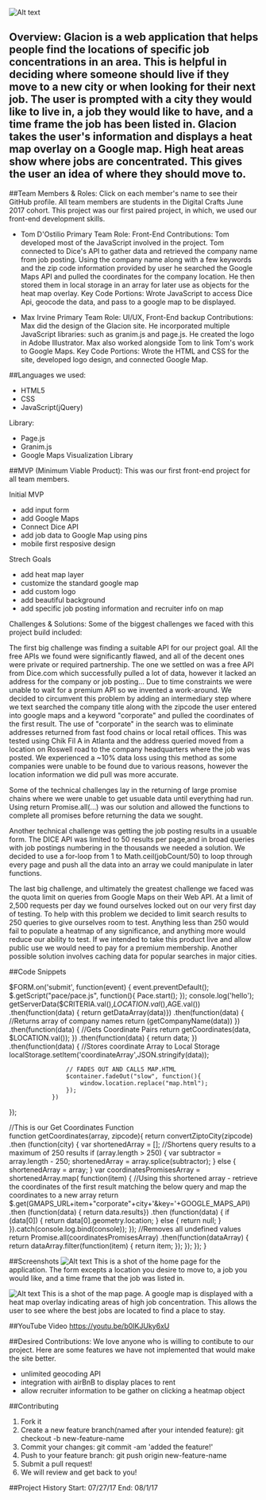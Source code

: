![Alt text](images/glacion-logo-red-new.png?raw=true)

## Overview: Glacion is a web application that helps people find the locations of specific job concentrations in an area. This is helpful in deciding where someone should live if they move to a new city or when looking for their next job. The user is prompted with a city they would like to live in, a job they would like to have, and a time frame the job has been listed in. Glacion takes the user's information and displays a heat map overlay on a Google map. High heat areas show where jobs are concentrated. This gives the user an idea of where they should move to. 

##Team Members & Roles: Click on each member's name to see their GitHub profile. All team members are students in the Digital Crafts June 2017 cohort. This project was our first paired project, in which, we used our front-end development skills. 

  - Tom D'Ostilio
  Primary Team Role: Front-End
  Contributions: Tom developed most of the JavaScript involved in the project. Tom connected to Dice's API to gather data and retrieved the company name from job posting. Using the company name along with a few keywords and the zip code information provided by user he searched the Google Maps API and pulled the coordinates for the company location. He then stored them in local storage in an array for later use as objects for the heat map overlay.
  Key Code Portions: Wrote JavaScript to access Dice Api, geocode the data, and pass to a google map to be displayed. 
  
  - Max Irvine
  Primary Team Role: UI/UX, Front-End backup
  Contributions: Max did the design of the Glacion site. He incorporated multiple JavaScript libraries: such as granim.js and page.js. He created the logo in Adobe Illustrator. Max also worked alongside Tom to link Tom's work to Google Maps. 
  Key Code Portions: Wrote the HTML and CSS for the site, developed logo design, and connected Google Map. 
  
##Languages we used: 
  - HTML5
  - CSS
  - JavaScript(jQuery)
  
  Library:
  - Page.js
  - Granim.js
  - Google Maps Visualization Library
  
##MVP (Minimum Viable Product): This was our first front-end project for all team members. 

Initial MVP
  - add input form
  - add Google Maps
  - Connect Dice API
  - add job data to Google Map using pins
  - mobile first resposive design
  
Strech Goals
  - add heat map layer
  - customize the standard google map 
  - add custom logo
  - add beautiful background
  - add specific job posting information and recruiter info on map
  
Challenges & Solutions:
Some of the biggest challenges we faced with this project build included: 

  The first big challenge was finding a suitable API for our project goal. All the free APIs we found were significantly flawed, and all of the decent ones were private or required partnership. The one we settled on was a free API from Dice.com which successfully pulled a lot of data, however it lacked an address for the company or job posting... Due to time constraints we were unable to wait for a premium API so we invented a work-around. We decided to circumvent this problem by adding an intermediary step where we text searched the company title along with the zipcode the user entered into google maps and a keyword "corporate" and pulled the coordinates of the first result. The use of "corporate" in the search was to eliminate addresses returned from fast food chains or local retail offices. This was tested using Chik Fil A in Atlanta and the address queried moved from a location on Roswell road to the company headquarters where the job was posted. We experienced a ~10% data loss using this method as some companies were unable to be found due to various reasons, however the location information we did pull was more accurate. 

  Some of the technical challenges lay in the returning of large promise chains where we were unable to get usuable data until everything had run. Using return Promise.all(...) was our solution and allowed the functions to complete all promises before returning the data we sought. 

  Another technical challenge was getting the job posting results in a usuable form. The DICE API was limited to 50 results per page,and in broad queries with job postings numbering in the thousands we needed a solution. We decided to use a for-loop from 1 to Math.ceil(jobCount/50) to loop through every page and push all the data into an array we could manipulate in later functions.

  The last big challenge, and ultimately the greatest challenge we faced was the quota limit on queries from Google Maps on their Web API. At a limit of 2,500 requests per day we found ourselves locked out on our very first day of testing. To help with this problem we decided to limit search results to 250 queries to give ourselves room to test. Anything less than 250 would fail to populate a heatmap of any significance, and anything more would reduce our ability to test. If we intended to take this product live and allow public use we would need to pay for a premium membership. Another possible solution involves caching data for popular searches in major cities.
  
##Code Snippets
<!--Below is the main search function that occus on form submit -->
$FORM.on('submit', function(event) {
    event.preventDefault();
    $.getScript("pace/pace.js", function(){
        Pace.start();
    });
    console.log('hello');
    getServerData($CRITERIA.val(),$LOCATION.val(),$AGE.val())
        .then(function(data) {
        return getDataArray(data)})
                .then(function(data) {
                    //Returns array of company names
                    return (getCompanyName(data))
                })
                .then(function(data) {
                    //Gets Coordinate Pairs 
                    return getCoordinates(data, $LOCATION.val());
                })
                .then(function(data) {
                    return data;
                })
                .then(function(data) {
                    //Stores coordinate Array to Local Storage
                    localStorage.setItem('coordinateArray',JSON.stringify(data));

                    // FADES OUT AND CALLS MAP.HTML 
                    $container.fadeOut("slow", function(){
                        window.location.replace("map.html");
                    });  
                })
});

//This is our Get Coordinates Function  
function getCoordinates(array, zipcode){
    return convertZiptoCity(zipcode)
    .then (function(city) {
        var shortenedArray = [];
        //Shortens query results to a maximum of 250 results
        if (array.length > 250) {
            var subtractor = array.length - 250;
            shortenedArray = array.splice(subtractor);
        }
        else {
            shortenedArray = array;
        }
        var coordinatesPromisesArray = shortenedArray.map( function(item) {
          //Using this shortened array - retrieve the coordinates of the first result matching the below query and map the coordinates to a new array
                return $.get(GMAPS_URL+item+"corporate"+city+'&key='+GOOGLE_MAPS_API)
                    .then (function(data) {
                        return data.results})
                    .then (function(data) {
                        if (data[0]) {
                            return data[0].geometry.location;
                        } else {
                            return null;
                        }
                    }).catch(console.log.bind(console));
            });
            //Removes all undefined values 
            return Promise.all(coordinatesPromisesArray)
            .then(function(dataArray) {
                return dataArray.filter(function(item) {
                    return item;
                });
            });
        });
}

##Screenshots
![Alt text](images/home-page.png?raw=true)
This is a shot of the home page for the application. The form excepts a location you desire to move to, a job you would like, and a time frame that the job was listed in. 

![Alt text](images/atlanta.png?raw=true)
This is a shot of the map page. A google map is displayed with a heat map overlay indicating areas of high job concentration. This allows the user to see where the best jobs are located to find a place to stay. 

##YouTube Video
https://youtu.be/b0IKJUky6xU

##Desired Contributions: We love anyone who is willing to contibute to our project. Here are some features we have not implemented that would make the site better.
  - unlimited geocoding API
  - integration with airBnB to display places to rent
  - allow recruiter information to be gather on clicking a heatmap     object

##Contributing
  1. Fork it
  2. Create a new feature branch(named after your intended feature):    git checkout -b new-feature-name
  3. Commit your changes: git commit -am 'added the feature!'
  4. Push to your feature branch: git push origin new-feature-name
  5. Submit a pull request!
  6. We will review and get back to you!
  
##Project History
Start: 07/27/17
End: 08/1/17
